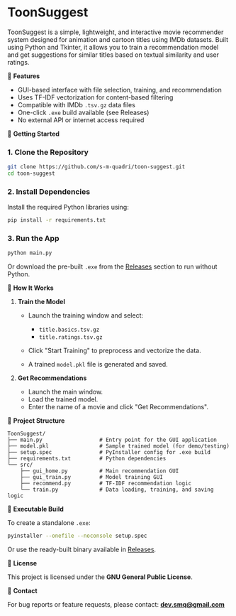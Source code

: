 # ToonSuggest

ToonSuggest is a simple, lightweight, and interactive movie recommender system designed for animation and cartoon titles using IMDb datasets. Built using Python and Tkinter, it allows you to train a recommendation model and get suggestions for similar titles based on textual similarity and user ratings.

📌 **Features**

- GUI-based interface with file selection, training, and recommendation
- Uses TF-IDF vectorization for content-based filtering
- Compatible with IMDb `.tsv.gz` data files
- One-click `.exe` build available (see Releases)
- No external API or internet access required

📌 **Getting Started**

### 1. Clone the Repository

```bash
git clone https://github.com/s-m-quadri/toon-suggest.git
cd toon-suggest
````

### 2. Install Dependencies

Install the required Python libraries using:

```bash
pip install -r requirements.txt
```

### 3. Run the App

```bash
python main.py
```

Or download the pre-built `.exe` from the [Releases](https://github.com/s-m-quadri/toon-suggest/releases) section to run without Python.

📌 **How It Works**

1. **Train the Model**

   * Launch the training window and select:

     * `title.basics.tsv.gz`
     * `title.ratings.tsv.gz`
   * Click "Start Training" to preprocess and vectorize the data.
   * A trained `model.pkl` file is generated and saved.

2. **Get Recommendations**

   * Launch the main window.
   * Load the trained model.
   * Enter the name of a movie and click "Get Recommendations".

📌 **Project Structure**

```
ToonSuggest/
├── main.py                  # Entry point for the GUI application
├── model.pkl                # Sample trained model (for demo/testing)
├── setup.spec               # PyInstaller config for .exe build
├── requirements.txt         # Python dependencies
└── src/
    ├── gui_home.py          # Main recommendation GUI
    ├── gui_train.py         # Model training GUI
    ├── recommend.py         # TF-IDF recommendation logic
    └── train.py             # Data loading, training, and saving logic
```

📌 **Executable Build**

To create a standalone `.exe`:

```bash
pyinstaller --onefile --noconsole setup.spec
```

Or use the ready-built binary available in [Releases](https://github.com/s-m-quadri/toon-suggest/releases).

📌 **License**

This project is licensed under the **GNU General Public License**.

📌 **Contact**

For bug reports or feature requests, please contact:
**[dev.smq@gmail.com](mailto:dev.smq@gmail.com)**